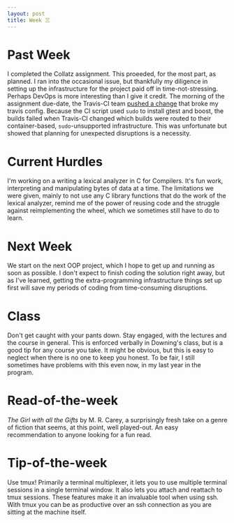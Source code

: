 ```yaml
---
layout: post
title: Week 三
---
```


# Past Week
I completed the Collatz assignment. This proeeded, for the most part, as planned.
I ran into the occasional issue, but thankfully my diligence in setting up the
infrastructure for the project paid off in time-not-stressing. Perhaps DevOps is
more interesting than I give it credit.
  The morning of the assignment due-date, the Travis-CI team
[pushed a change](https://github.com/travis-ci/travis-ci/issues/6578) that broke my travis config.
Because the CI script used `sudo` to install gtest and boost, the builds failed when
Travis-CI changed which builds were routed to their container-based, `sudo`-unsupported
infrastructure. This was unfortunate but showed that planning for unexpected
disruptions is a necessity.

# Current Hurdles
I'm working on a writing a lexical analyzer in C for Compilers. It's fun work,
interpreting and manipulating bytes of data at a time. The limitations we were given,
mainly to not use any C library functions that do the work of the lexical analyzer,
remind me of the power of reusing code and the struggle against reimplementing the
wheel, which we sometimes still have to do to learn.

# Next Week
We start on the next OOP project, which I hope to get up and running as soon as possible.
I don't expect to finish coding the solution right away, but as I've learned, getting
the extra-programming infrastructure things set up first will save my periods of coding
from time-consuming disruptions.

# Class
Don't get caught with your pants down. Stay engaged, with the lectures and the course
in general. This is enforced verbally in Downing's class, but is a good tip for
any course you take. It might be obvious, but this is easy to neglect when there is
no one to keep you honest. To be fair, I still sometimes have problems with this even
now, in my last year in the program.

# Read-of-the-week
*The Girl with all the Gifts* by M. R. Carey, a surprisingly fresh take on a genre of
fiction that seems, at this point, well played-out. An easy recommendation to anyone
looking for a fun read.

# Tip-of-the-week
Use tmux! Primarily a terminal multiplexer, it lets you to use multiple terminal
sessions in a single terminal window. It also lets you attach and reattach to tmux
sessions. These features make it an invaluable tool when using ssh. With tmux you
can be as productive over an ssh connection as you are sitting at the machine itself.
